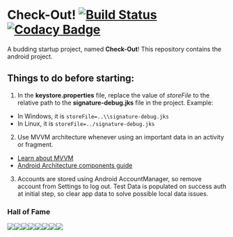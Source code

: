 # Check-Out! [![Build Status](https://travis-ci.com/checkin-team/Checkin-Android.svg?branch=master)](https://travis-ci.com/checkin-team/Checkin-Android) [![Codacy Badge](https://api.codacy.com/project/badge/Grade/dc1f262bc68c4573b3cc0accc971a55f)](https://app.codacy.com/app/checkin-team/Checkin-Android?utm_source=github.com&utm_medium=referral&utm_content=checkin-team/Checkin-Android&utm_campaign=Badge_Grade_Dashboard)
A budding startup project, named **Check-Out**! This repository contains the android project.

## Things to do before starting:
1. In the **keystore.properties** file, replace the value of *storeFile* to the relative path to the **signature-debug.jks** file in the project.
Example:
- In Windows, it is `storeFile=..\\signature-debug.jks`
- In Linux, it is `storeFile=../signature-debug.jks`

2. Use MVVM architecture whenever using an important data in an activity or fragment. 
- [Learn about MVVM](https://proandroiddev.com/mvvm-architecture-viewmodel-and-livedata-part-1-604f50cda1)
- [Android Architecture components guide](https://developer.android.com/jetpack/docs/guide#fetching_data)

3. Accounts are stored using Android AccountManager, so remove account from Settings to log out. Test Data is populated on success auth at initial step, so clear app data to solve possible local data issues.

### Hall of Fame

[![](https://sourcerer.io/fame/shivanshs9/checkin-team/Checkin-Android/images/0)](https://sourcerer.io/fame/shivanshs9/checkin-team/Checkin-Android/links/0)[![](https://sourcerer.io/fame/shivanshs9/checkin-team/Checkin-Android/images/1)](https://sourcerer.io/fame/shivanshs9/checkin-team/Checkin-Android/links/1)[![](https://sourcerer.io/fame/shivanshs9/checkin-team/Checkin-Android/images/2)](https://sourcerer.io/fame/shivanshs9/checkin-team/Checkin-Android/links/2)[![](https://sourcerer.io/fame/shivanshs9/checkin-team/Checkin-Android/images/3)](https://sourcerer.io/fame/shivanshs9/checkin-team/Checkin-Android/links/3)[![](https://sourcerer.io/fame/shivanshs9/checkin-team/Checkin-Android/images/4)](https://sourcerer.io/fame/shivanshs9/checkin-team/Checkin-Android/links/4)[![](https://sourcerer.io/fame/shivanshs9/checkin-team/Checkin-Android/images/5)](https://sourcerer.io/fame/shivanshs9/checkin-team/Checkin-Android/links/5)[![](https://sourcerer.io/fame/shivanshs9/checkin-team/Checkin-Android/images/6)](https://sourcerer.io/fame/shivanshs9/checkin-team/Checkin-Android/links/6)[![](https://sourcerer.io/fame/shivanshs9/checkin-team/Checkin-Android/images/7)](https://sourcerer.io/fame/shivanshs9/checkin-team/Checkin-Android/links/7)